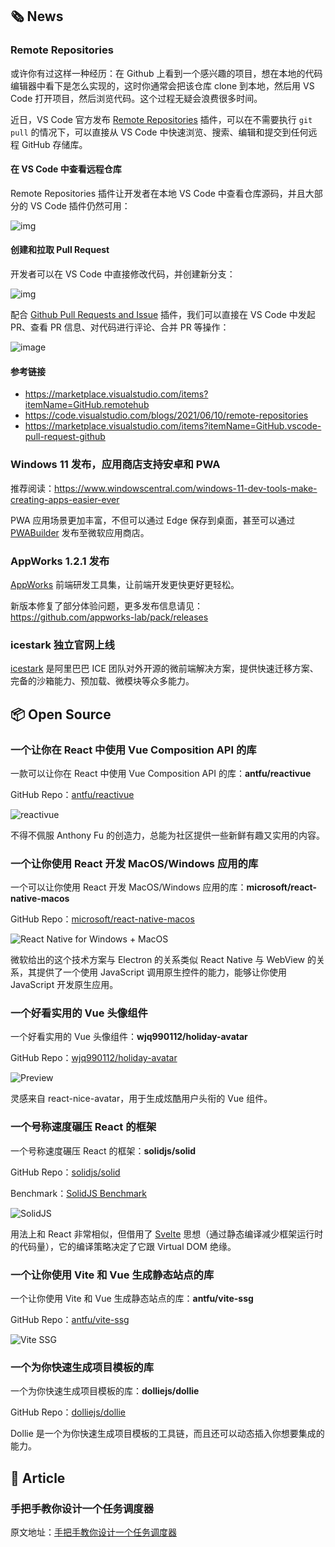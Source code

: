 ## 🗞 News

### Remote Repositories

或许你有过这样一种经历：在 Github 上看到一个感兴趣的项目，想在本地的代码编辑器中看下是怎么实现的，这时你通常会把该仓库 clone 到本地，然后用 VS Code 打开项目，然后浏览代码。这个过程无疑会浪费很多时间。

近日，VS Code 官方发布 [Remote Repositories](https://code.visualstudio.com/blogs/2021/06/10/remote-repositories) 插件，可以在不需要执行 `git pull` 的情况下，可以直接从 VS Code 中快速浏览、搜索、编辑和提交到任何远程 GitHub 存储库。

#### 在 VS Code 中查看远程仓库

Remote Repositories 插件让开发者在本地 VS Code 中查看仓库源码，并且大部分的 VS Code 插件仍然可用：

![img](https://camo.githubusercontent.com/9ae716951fb2ee400dbe9ec552b54538d29041ab783d4c7c17f7d8977479f6e4/68747470733a2f2f636f64652e76697375616c73747564696f2e636f6d2f6173736574732f626c6f67732f323032312f30362f31302f72656d6f74652d7265706f7369746f72696573312e676966)

#### 创建和拉取 Pull Request

开发者可以在 VS Code 中直接修改代码，并创建新分支：

![img](https://user-images.githubusercontent.com/44047106/124225113-7788b980-db39-11eb-83a5-de796998217e.gif)

配合 [Github Pull Requests and Issue](https://marketplace.visualstudio.com/items?itemName=GitHub.vscode-pull-request-github) 插件，我们可以直接在 VS Code 中发起 PR、查看 PR 信息、对代码进行评论、合并 PR 等操作：

![image](https://user-images.githubusercontent.com/44047106/124225087-6cce2480-db39-11eb-860f-9ea6ebcfb793.png)

#### 参考链接

* https://marketplace.visualstudio.com/items?itemName=GitHub.remotehub
* https://code.visualstudio.com/blogs/2021/06/10/remote-repositories
* https://marketplace.visualstudio.com/items?itemName=GitHub.vscode-pull-request-github

### Windows 11 发布，应用商店支持安卓和 PWA

推荐阅读：https://www.windowscentral.com/windows-11-dev-tools-make-creating-apps-easier-ever

PWA 应用场景更加丰富，不但可以通过 Edge 保存到桌面，甚至可以通过 [PWABuilder](https://www.pwabuilder.com/) 发布至微软应用商店。

### AppWorks 1.2.1 发布

[AppWorks](https://appworks.site/) 前端研发工具集，让前端开发更快更好更轻松。

新版本修复了部分体验问题，更多发布信息请见：https://github.com/appworks-lab/pack/releases

### icestark 独立官网上线

[icestark](https://micro-frontends.ice.work/) 是阿里巴巴 ICE 团队对外开源的微前端解决方案，提供快速迁移方案、完备的沙箱能力、预加载、微模块等众多能力。

## 📦 Open Source

### 一个让你在 React 中使用 Vue Composition API 的库

一款可以让你在 React 中使用 Vue Composition API 的库：**antfu/reactivue**

GitHub Repo：[antfu/reactivue](https://github.com/antfu/reactivue)

![reactivue](https://raw.githubusercontent.com/antfu/reactivue/87b3a7d8535b0cf8371264331fbca258362bc3cb/screenshots/logo.svg)

不得不佩服 Anthony Fu 的创造力，总能为社区提供一些新鲜有趣又实用的内容。

### 一个让你使用 React 开发 MacOS/Windows 应用的库

一个可以让你使用 React 开发 MacOS/Windows 应用的库：**microsoft/react-native-macos**

GitHub Repo：[microsoft/react-native-macos](https://github.com/microsoft/react-native-macos)

![React Native for Windows + MacOS](https://img.alicdn.com/imgextra/i3/O1CN011USyOl1oERSS390HY_!!6000000005193-2-tps-2560-1440.png)

微软给出的这个技术方案与 Electron 的关系类似 React Native 与 WebView 的关系，其提供了一个使用 JavaScript 调用原生控件的能力，能够让你使用 JavaScript 开发原生应用。

### 一个好看实用的 Vue 头像组件

一个好看实用的 Vue 头像组件：**wjq990112/holiday-avatar**

GitHub Repo：[wjq990112/holiday-avatar](https://github.com/wjq990112/holiday-avatar)

![Preview](https://user-images.githubusercontent.com/5305874/120076504-68e15980-c0d8-11eb-896c-3824b5eb05bb.png)

灵感来自 react-nice-avatar，用于生成炫酷用户头衔的 Vue 组件。

### 一个号称速度碾压 React 的框架

一个号称速度碾压 React 的框架：**solidjs/solid**

GitHub Repo：[solidjs/solid](https://github.com/solidjs/solid)

Benchmark：[SolidJS Benchmark](https://krausest.github.io/js-framework-benchmark/current.html)

![SolidJS](https://img.alicdn.com/imgextra/i4/O1CN01NknHyG21CEYcsW38C_!!6000000006948-2-tps-1718-1304.png)

用法上和 React 非常相似，但借用了 [Svelte](https://svelte.dev/) 思想（通过静态编译减少框架运行时的代码量），它的编译策略决定了它跟 Virtual DOM 绝缘。

### 一个让你使用 Vite 和 Vue 生成静态站点的库

一个让你使用 Vite 和 Vue 生成静态站点的库：**antfu/vite-ssg**

GitHub Repo：[antfu/vite-ssg](https://github.com/antfu/vite-ssg)

![Vite SSG](https://img.alicdn.com/imgextra/i2/O1CN01jfAck31O4Cb63bo7k_!!6000000001651-2-tps-900-900.png)

### 一个为你快速生成项目模板的库

一个为你快速生成项目模板的库：**dolliejs/dollie**

GitHub Repo：[dolliejs/dollie](https://github.com/dolliejs/dollie)

Dollie 是一个为你快速生成项目模板的工具链，而且还可以动态插入你想要集成的能力。

## 📑 Article

### 手把手教你设计一个任务调度器

原文地址：[手把手教你设计一个任务调度器](https://mp.weixin.qq.com/s/O6fAOodJq6pyJnqy1IuqEg)

